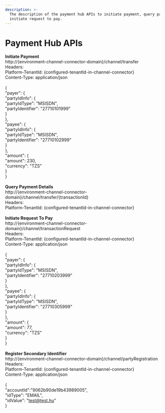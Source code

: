 ```yaml
---
description: >-
  The description of the payment hub APIs to initiate payment, query payment details, register MSISDN,
  initiate request to pay.
---
```


# Payment Hub APIs

__Initiate Payment__ \
http://{environment-channel-connector-domain}/channel/transfer \
Headers: \
Platform-TenantId: {configured-tenantId-in-channel-connector} \
Content-Type: application/json \
\
{ \
	"payer": { \
		"partyIdInfo": { \
			"partyIdType": "MSISDN", \
			"partyIdentifier": "27710101999" \
		} \
	}, \
	"payee": { \
		"partyIdInfo": { \
			"partyIdType": "MSISDN", \
			"partyIdentifier": "27710102999" \
		} \
	}, \
	"amount": { \
		"amount": 230, \
		"currency": "TZS" \
	} \
} \
\
__Query Payment Details__ \
http://{environment-channel-connector-domain}/channel/transfer/{transactionId} \
Headers: \
Platform-TenantId: {configured-tenantId-in-channel-connector} \
\
__Initiate Request To Pay__ \
http://{environment-channel-connector-domain}/channel/transactionRequest \
Headers: \
Platform-TenantId: {configured-tenantId-in-channel-connector} \
Content-Type: application/json \
\
{ \
	"payer": { \
		"partyIdInfo": { \
			"partyIdType": "MSISDN", \
			"partyIdentifier": "27710203999" \
		} \
	}, \
	"payee": { \
		"partyIdInfo": { \
			"partyIdType": "MSISDN", \
			"partyIdentifier": "27710305999" \
		} \
	}, \
	"amount": { \
		"amount": 77, \
		"currency": "TZS" \
	} \
} \
\
__Register Secondary Identifier__ \
http://{environment-channel-connector-domain}/channel/partyRegistration \
Headers: \
Platform-TenantId: {configured-tenantId-in-channel-connector} \
Content-Type: application/json \
\
{ \
	"accountId":"9062b90de19b43989005", \
  "idType": "EMAIL", \
  "idValue": "test@test.hu" \
}
